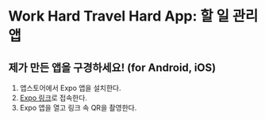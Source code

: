 # Work Hard Travel Hard App: 할 일 관리 앱

## 제가 만든 앱을 구경하세요! (for Android, iOS)
1. 앱스토어에서 Expo 앱을 설치한다.
2. [Expo 링크](https://expo.dev/preview/update?message=Platform%EC%97%90%20%EB%94%B0%EB%9D%BC%20%EB%8B%A4%EB%A5%B4%EA%B2%8C%20%EC%B2%98%EB%A6%AC%ED%95%98%EA%B8%B0%20(Alert%20%EC%98%88%EC%99%B8%20%EC%B2%98%EB%A6%AC)&updateRuntimeVersion=1.0.0&createdAt=2025-01-06T16%3A03%3A19.191Z&slug=exp&projectId=50b2b060-e2bd-43f8-b8a0-345e5b2172e3&group=b4c57d3c-8aa3-46f4-8324-948dd8d8a084)로 접속한다.
3. Expo 앱을 열고 링크 속 QR을 촬영한다.